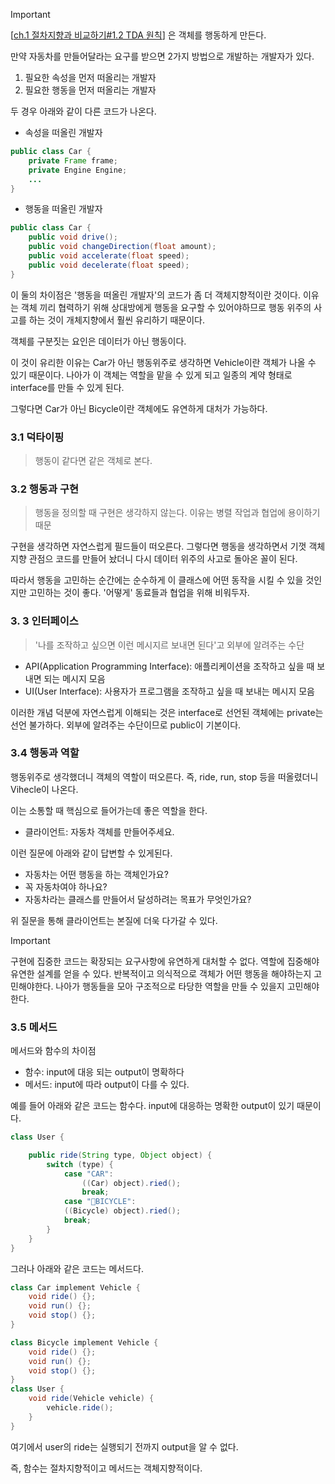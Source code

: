 > [!important]
> [[ch.1 절차지향과 비교하기#1.2 TDA 원칙](https://github.com/jamm0316/reading-books-for-programmers/blob/main/%EA%B0%9D%EC%B2%B4%EC%A7%80%ED%96%A5/%EC%9E%90%EB%B0%94%2C%20%EC%8A%A4%ED%94%84%EB%A7%81%20%EA%B0%9C%EB%B0%9C%EC%9E%90%EB%A5%BC%20%EC%9C%84%ED%95%9C%20%EC%8B%A4%EC%9A%A9%EC%A3%BC%EC%9D%98%20%ED%94%84%EB%A1%9C%EA%B7%B8%EB%9E%98%EB%B0%8D/1%EB%B6%80.%20%EA%B0%9D%EC%B2%B4%EC%A7%80%ED%96%A5/Ch1.%20%EC%A0%88%EC%B0%A8%EC%A7%80%ED%96%A5%EA%B3%BC%20%EB%B9%84%EA%B5%90%ED%95%98%EA%B8%B0.md#12-tda-%EC%9B%90%EC%B9%99)] 은 객체를 행동하게 만든다.

만약 자동차를 만들어달라는 요구를 받으면 2가지 방법으로 개발하는 개발자가 있다.
1. 필요한 속성을 먼저 떠올리는 개발자
2. 필요한 행동을 먼저 떠올리는 개발자

두 경우 아래와 같이 다른 코드가 나온다.

- 속성을 떠올린 개발자
```java
public class Car {
    private Frame frame;
    private Engine Engine;
    ...
}
```

- 행동을 떠올린 개발자
```java
public class Car {
    public void drive();
    public void changeDirection(float amount);
    public void accelerate(float speed);
    public void decelerate(float speed);
}
```

이 둘의 차이점은 '행동을 떠올린 개발자'의 코드가 좀 더 객체지향적이란 것이다.
이유는 객체 끼리 협력하기 위해 상대방에게 행동을 요구할 수 있어야하므로 행동 위주의 사고를 하는 것이 개체지향에서 훨씬 유리하기 때문이다.

객체를 구분짓는 요인은 데이터가 아닌 행동이다.

이 것이 유리한 이유는 Car가 아닌 행동위주로 생각하면 Vehicle이란 객체가 나올 수 있기 때문이다.
나아가 이 객체는 역할을 맡을 수 있게 되고 일종의 계약 형태로 interface를 만들 수 있게 된다.

그렇다면 Car가 아닌 Bicycle이란 객체에도 유연하게 대처가 가능하다.

### 3.1 덕타이핑

> 행동이 같다면 같은 객체로 본다.

### 3.2 행동과 구현

> 행동을 정의할 때 구현은 생각하지 않는다.
> 이유는 병렬 작업과 협업에 용이하기 때문

구현을 생각하면 자연스럽게 필드들이 떠오른다.
그렇다면 행동을 생각하면서 기껏 객체지향 관점으 코드를 만들어 놨더니 다시 데이터 위주의 사고로 돌아온 꼴이 된다.

따라서 행동을 고민하는 순간에는 순수하게 이 클래스에 어떤 동작을 시킬 수 있을 것인지만 고민하는 것이 좋다.
'어떻게' 동료들과 협업을 위해 비워두자.

### 3. 3 인터페이스

> '나를 조작하고 싶으면 이런 메시지르 보내면 된다'고 외부에 알려주는 수단

- API(Application Programming Interface): 애플리케이션을 조작하고 싶을 때 보내면 되는 메시지 모음
- UI(User Interface): 사용자가 프로그램을 조작하고 싶을 때 보내는 메시지 모음

이러한 개념 덕분에 자연스럽게 이해되는 것은
interface로 선언된 객체에는 private는 선언 불가하다.
외부에 알려주는 수단이므로 public이 기본이다.

### 3.4 행동과 역할

행동위주로 생각했더니 객체의 역할이 떠오른다.
즉, ride, run, stop 등을 떠올렸더니 Vihecle이 나온다.

이는 소통할 때 핵심으로 들어가는데 좋은 역할을 한다.

- 클라이언트: 자동차 객체를 만들어주세요.

이런 질문에 아래와 같이 답변할 수 있게된다.
- 자동차는 어떤 행동을 하는 객체인가요?
- 꼭 자동차여야 하나요?
- 자동차라는 클래스를 만들어서 달성하려는 목표가 무엇인가요?

위 질문을 통해 클라이언트는 본질에 더욱 다가갈 수 있다.

> [!important]
> 구현에 집중한 코드는 확장되는 요구사항에 유연하게 대처할 수 없다.
> 역할에 집중해야 유연한 설계를 얻을 수 있다.
> 반복적이고 의식적으로 객체가 어떤 행동을 해야하는지 고민해야한다.
> 나아가 행동들을 모아 구조적으로 타당한 역할을 만들 수 있을지 고민해야 한다.


### 3.5 메서드

메서드와 함수의 차이점
- 함수: input에 대응 되는 output이 명확하다
- 메서드: input에 따라 output이 다를 수 있다.

예를 들어 아래와 같은 코드는 함수다.
input에 대응하는 명확한 output이 있기 때문이다.

```java
class User {

    public ride(String type, Object object) {
        switch (type) {
            case "CAR":
                ((Car) object).ried();
                break;
			case "BICYCLE":
			((Bicycle) object).ried();
			break;
        }
    }
}
```

그러나 아래와 같은 코드는 메서드다.
```java
class Car implement Vehicle {
    void ride() {};
    void run() {};
    void stop() {};
}

class Bicycle implement Vehicle {
    void ride() {};
    void run() {};
    void stop() {};
}
class User {
    void ride(Vehicle vehicle) {
        vehicle.ride();
    }
}
```

여기에서 user의 ride는 실행되기 전까지 output을 알 수 없다.

즉, 함수는 절차지향적이고 메서드는 객체지향적이다.
